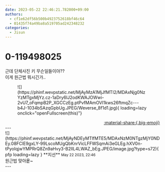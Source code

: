 ```yaml
---
date: 2023-05-22 22:46:21.782000+09:00
authors:
  - cf1e62df56b500b4923752618bf46c64
  - 01435f74a49ba8a519705ad242348232
categories:
  - Jisun
---
```


# 0-119498025

<div class="post-container" markdown="1">
<div class="content-container md-sidebar__scrollwrap" markdown="1">

근데 단체사진 키 무슨일들이야??<br>이게 원근법 뭐시긴가..
<figure markdown="1">
![](https://phinf.wevpstatic.net/MjAyMzA1MjJfMTI2/MDAxNjg0NzYzMTgxMjYz.cz-1aDry6lJ2odKWAJOWwi-2vU7_oFqmpB2P_XGCCzEg.ptPvfMAmOVI1kws26ftmqZc---b4J-1034bSAzqGpbUg.JPEG/Weverse_8f1d1.jpg){ loading=lazy onclick="openFullscreen(this)"}
</figure>


</div>
</div>

<div style="text-align: right;" markdown="1">
<a href="https://weverse.io/fromis9/fanpost/0-119498025" style="text-align: right;">:material-share:{.big-emoji}</a>
</div>
---

<div class="comments-container md-sidebar__scrollwrap" markdown="1">
<div class="comment" markdown="1">
<div class='id-container' markdown="1">
![](https://phinf.wevpstatic.net/MjAyNDEyMTlfMTE5/MDAxNzM0NTgzMjY0NDEy.08FClE9gxLY-99LscoMUgQbKnrVicLFFWSqmAi3eGLEg.hXV0n-tPyoIqjwYMPRrQ8Zn9aHvy3-B2llL4LWAZ_bEg.JPEG/image.jpg?type=s72){ pfp loading=lazy }
**<span class="artist">지선</span>** <small>May 22 2023, 22:46</small><br>
</div>
<div class='comment-body' markdown="1">
원근법 맞아욭~
</div>
</div>
</div>
---
